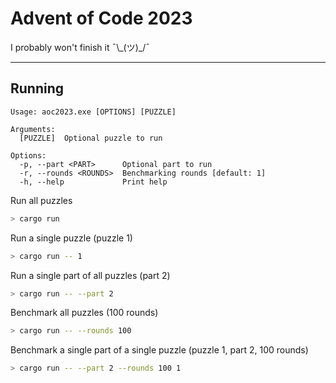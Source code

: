 # Advent of Code 2023

I probably won't finish it ¯\\\_(ツ)\_/¯

---

## Running

```
Usage: aoc2023.exe [OPTIONS] [PUZZLE]

Arguments:
  [PUZZLE]  Optional puzzle to run

Options:
  -p, --part <PART>      Optional part to run
  -r, --rounds <ROUNDS>  Benchmarking rounds [default: 1]
  -h, --help             Print help
```

Run all puzzles
```sh
> cargo run
```

Run a single puzzle (puzzle 1)
```sh
> cargo run -- 1
```

Run a single part of all puzzles (part 2)
```sh
> cargo run -- --part 2
```

Benchmark all puzzles (100 rounds)
```sh
> cargo run -- --rounds 100
```

Benchmark a single part of a single puzzle (puzzle 1, part 2, 100 rounds)
```sh
> cargo run -- --part 2 --rounds 100 1
```
